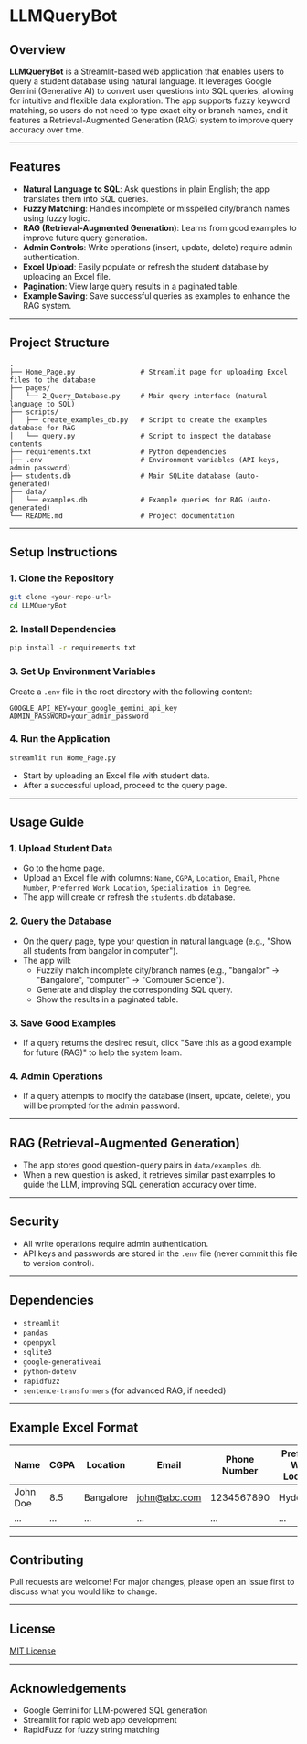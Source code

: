 # LLMQueryBot

## Overview

**LLMQueryBot** is a Streamlit-based web application that enables users to query a student database using natural language. It leverages Google Gemini (Generative AI) to convert user questions into SQL queries, allowing for intuitive and flexible data exploration. The app supports fuzzy keyword matching, so users do not need to type exact city or branch names, and it features a Retrieval-Augmented Generation (RAG) system to improve query accuracy over time.

---

## Features

- **Natural Language to SQL**: Ask questions in plain English; the app translates them into SQL queries.
- **Fuzzy Matching**: Handles incomplete or misspelled city/branch names using fuzzy logic.
- **RAG (Retrieval-Augmented Generation)**: Learns from good examples to improve future query generation.
- **Admin Controls**: Write operations (insert, update, delete) require admin authentication.
- **Excel Upload**: Easily populate or refresh the student database by uploading an Excel file.
- **Pagination**: View large query results in a paginated table.
- **Example Saving**: Save successful queries as examples to enhance the RAG system.

---

## Project Structure

```
.
├── Home_Page.py                # Streamlit page for uploading Excel files to the database
├── pages/
│   └── 2_Query_Database.py     # Main query interface (natural language to SQL)
├── scripts/
│   ├── create_examples_db.py   # Script to create the examples database for RAG
│   └── query.py                # Script to inspect the database contents
├── requirements.txt            # Python dependencies
├── .env                        # Environment variables (API keys, admin password)
├── students.db                 # Main SQLite database (auto-generated)
├── data/
│   └── examples.db             # Example queries for RAG (auto-generated)
└── README.md                   # Project documentation
```

---

## Setup Instructions

### 1. Clone the Repository

```bash
git clone <your-repo-url>
cd LLMQueryBot
```

### 2. Install Dependencies

```bash
pip install -r requirements.txt
```

### 3. Set Up Environment Variables

Create a `.env` file in the root directory with the following content:

```
GOOGLE_API_KEY=your_google_gemini_api_key
ADMIN_PASSWORD=your_admin_password
```

### 4. Run the Application

```bash
streamlit run Home_Page.py
```

- Start by uploading an Excel file with student data.
- After a successful upload, proceed to the query page.

---

## Usage Guide

### 1. Upload Student Data

- Go to the home page.
- Upload an Excel file with columns: `Name`, `CGPA`, `Location`, `Email`, `Phone Number`, `Preferred Work Location`, `Specialization in Degree`.
- The app will create or refresh the `students.db` database.

### 2. Query the Database

- On the query page, type your question in natural language (e.g., "Show all students from bangalor in computer").
- The app will:
  - Fuzzily match incomplete city/branch names (e.g., "bangalor" → "Bangalore", "computer" → "Computer Science").
  - Generate and display the corresponding SQL query.
  - Show the results in a paginated table.

### 3. Save Good Examples

- If a query returns the desired result, click "Save this as a good example for future (RAG)" to help the system learn.

### 4. Admin Operations

- If a query attempts to modify the database (insert, update, delete), you will be prompted for the admin password.

---

## RAG (Retrieval-Augmented Generation)

- The app stores good question-query pairs in `data/examples.db`.
- When a new question is asked, it retrieves similar past examples to guide the LLM, improving SQL generation accuracy over time.

---

## Security

- All write operations require admin authentication.
- API keys and passwords are stored in the `.env` file (never commit this file to version control).

---

## Dependencies

- `streamlit`
- `pandas`
- `openpyxl`
- `sqlite3`
- `google-generativeai`
- `python-dotenv`
- `rapidfuzz`
- `sentence-transformers` (for advanced RAG, if needed)

---

## Example Excel Format

| Name      | CGPA | Location   | Email           | Phone Number | Preferred Work Location | Specialization in Degree   |
|-----------|------|------------|-----------------|--------------|------------------------|----------------------------|
| John Doe  | 8.5  | Bangalore  | john@abc.com    | 1234567890   | Hyderabad              | Computer Science           |
| ...       | ...  | ...        | ...             | ...          | ...                    | ...                        |

---

## Contributing

Pull requests are welcome! For major changes, please open an issue first to discuss what you would like to change.

---

## License

[MIT License](LICENSE)

---

## Acknowledgements

- Google Gemini for LLM-powered SQL generation
- Streamlit for rapid web app development
- RapidFuzz for fuzzy string matching 